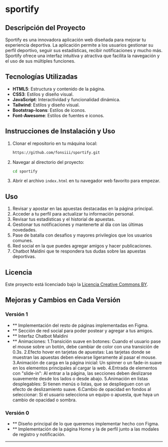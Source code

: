 # sportify

## Descripción del Proyecto

Sportify es una innovadora aplicación web diseñada para mejorar tu experiencia deportiva. La aplicación permite a los usuarios gestionar su perfil deportivo, seguir sus estadísticas, recibir notificaciones y mucho más. Sportify ofrece una interfaz intuitiva y atractiva que facilita la navegación y el uso de sus múltiples funciones.

## Tecnologías Utilizadas

- **HTML5**: Estructura y contenido de la página.
- **CSS3**: Estilos y diseño visual.
- **JavaScript**: Interactividad y funcionalidad dinámica.
- **Tailwind**: Estilos y diseño visual.
- **Bootstrap-Icons**: Estilos de iconos.
- **Font-Awesome**: Estilos de fuentes e iconos.

## Instrucciones de Instalación y Uso

1. Clonar el repositorio en tu máquina local:
   ```sh
   https://github.com/fonsiii/sportify.git
   ```
2. Navegar al directorio del proyecto:
   ```sh
   cd sportify
   ```
3. Abrir el archivo `index.html` en tu navegador web favorito para empezar.

## Uso

1. Revisar y apostar en las apuestas destacadas en la página principal.
2. Acceder a tu perfil para actualizar tu información personal.
3. Revisar tus estadísticas y el historial de apuestas.
4. Gestionar tus notificaciones y mantenerte al día con las últimas novedades.
5. Pase de batalla con desafios y mayores privilegios que los usuarios comunes.
6. Red social en la que puedes agregar amigos y hacer publicaciones.
7. Chatbot Maldini que te respondera tus dudas sobre las apuestas deportivas.

## Licencia

Este proyecto está licenciado bajo la [Licencia Creative Commons BY](https://creativecommons.org/licenses/by/4.0/).

## Mejoras y Cambios en Cada Versión

### Versión 1

- ** Implementación del resto de páginas implementadas en Figma.
- ** Sección de red social para poder postear y agregar a tus amigos.
- ** Interfaz Chatbot Maldini
- ** Animaciones:
        1.Transición suave en botones: Cuando el usuario pase el mouse sobre un botón, debe cambiar de color
con una transición de 0.3s.
        2.Efecto hover en tarjetas de apuestas: Las tarjetas donde se muestran las apuestas deben elevarse
ligeramente al pasar el mouse.
         3.Animación de carga en la página inicial: Un spinner o un fade-in suave en los elementos principales al
cargar la web.
         4.Entrada de elementos con "slide-in": Al entrar a la página, las secciones deben deslizarse suavemente
desde los lados o desde abajo.
         5.Animación en listas desplegables: Si tienen menús o listas, que se desplieguen con un efecto de
deslizamiento suave.
         6.Cambio de opacidad en fondos al seleccionar: Si el usuario selecciona un equipo o apuesta, que haya un
cambio de opacidad o sombra.



### Versión 0

- ** Diseño principal de lo que queremos implementar hecho con Figma.
- ** Implementación de la página Home y la de perfil junto a las modales de registro y notificación.
---
